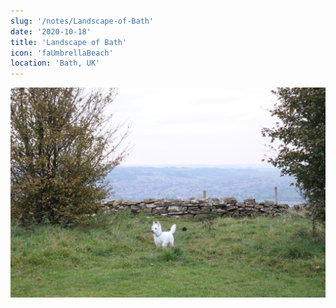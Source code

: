 ```yaml
---
slug: '/notes/Landscape-of-Bath'
date: '2020-10-18'
title: 'Landscape of Bath'
icon: 'faUmbrellaBeach'
location: 'Bath, UK'
---
```


![Westie](./figure1.jpeg)

